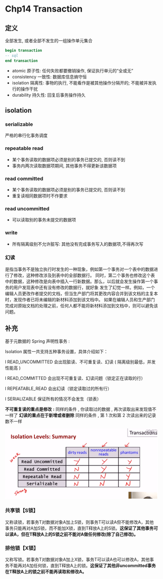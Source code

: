 # Chp14 Transaction

## 定义

全部发生, 或者全部不发生的一组操作单元集合

```sql
begin transaction
-- sql
end transaction
```

- atomic 原子性: 任何失败都要撤销操作, 保证执行单元的“全或无”
- consistency 一致性: 数据库信息熵守恒
- isolation 隔离性: 事物的执行, 不能看作是被其他操作分隔开的; 不能被并发执行的操作干扰
- durability 持久性: 回复后事务操作持久

## isolation

### serializable

严格的串行化事务调度

### repeatable read

- 某个事务读取的数据项必须是别的事务已提交的, 否则读不到
- 事务内两次读取数据项期间, 其他事务不得更新该数据项

### read committed

- 某个事务读取的数据项必须是别的事务已提交的, 否则读不到
- 重复读相同数据项时不作要求

### read uncommitted 

- 可以读取别的事务未提交的数据项

### write

- 所有隔离级别不允许脏写: 其他没有完成事务写入的数据项,不得再次写

### 幻读

是指当事务不是独立执行时发生的一种现象，例如第一个事务对一个表中的数据进行了修改，这种修改涉及到表中的全部数据行。 同时，第二个事务也修改这个表中的数据，这种修改是向表中插入一行新数据。那么，以后就会发生操作第一个事务的用户发现表中还有没有修改的数据行，就好象 发生了幻觉一样。例如，一个编辑人员更改作者提交的文档，但当生产部门将其更改内容合并到该文档的主复本时，发现作者已将未编辑的新材料添加到该文档中。 如果在编辑人员和生产部门完成对原始文档的处理之前，任何人都不能将新材料添加到文档中，则可以避免该问题。

## 补充 

基于元数据的 Spring 声明性事务 :

Isolation 属性一共支持五种事务设置，具体介绍如下：

l          READ_UNCOMMITTED 会出现脏读、不可重复读、幻读 ( 隔离级别最低，并发性能高 )

l          READ_COMMITTED  会出现不可重复读、幻读问题（锁定正在读取的行）

l          REPEATABLE_READ 会出幻读（锁定读取过的所有行）

l          SERIALIZABLE 保证所有的情况不会发生（锁表）

**不可重复读的重点是修改** **:** 
同样的条件 ,   你读取过的数据 ,   再次读取出来发现值不一样了 
**幻读的重点在于新增或者删除** 
同样的条件 ,   第 1 次和第 2 次读出来的记录数不一样

![6474B6AFB6A3195E7B8090DA7B874F8A](Chp14Transaction.assets/6474B6AFB6A3195E7B8090DA7B874F8A.png)

### 共享锁【S锁】
又称读锁，若事务T对数据对象A加上S锁，则事务T可以读A但不能修改A，其他事务只能再对A加S锁，而不能加X锁，直到T释放A上的S锁。**这保证了其他事务可以读A，但在T释放A上的S锁之前不能对A做任何修改(除了自己修改)。**

### 排他锁【X锁】
又称写锁。若事务T对数据对象A加上X锁，事务T可以读A也可以修改A，其他事务不能再对A加任何锁，直到T释放A上的锁。**这保证了其他非uncommitted事务在T释放A上的锁之前不能再读取和修改A。**